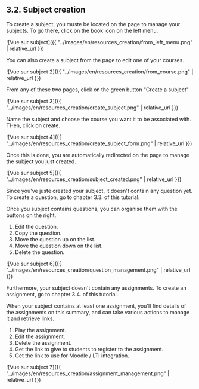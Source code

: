 ## 3.2. Subject creation

To create a subject, you muste be located on the page to manage your subjects. To go there, click on the book icon on the left menu.

![Vue sur subject]({{ "../images/en/resources_creation/from_left_menu.png" | relative_url }})

You can also create a subject from the page to edit one of your courses.

![Vue sur subject 2]({{ "../images/en/resources_creation/from_course.png" | relative_url }})

From any of these two pages, click on the green button "Create a subject"

![Vue sur subject 3]({{ "../images/en/resources_creation/create_subject.png" | relative_url }})

Name the subject and choose the course you want it to be associated with. THen, click on create.

![Vue sur subject 4]({{ "../images/en/resources_creation/create_subject_form.png" | relative_url }})

Once this is done, you are automatically redirected on the page to manage the subject you just created.

![Vue sur subject 5]({{ "../images/en/resources_creation/subject_created.png" | relative_url }})

Since you've juste created your subject, it doesn't contain any question yet. To create a question, go to chapter 3.3. of this tutorial.

Once you subject contains questions, you can organise them with the buttons on the right.
1. Edit the question.
2. Copy the question.
3. Move the question up on the list.
4. Move the question down on the list.
5. Delete the question.

![Vue sur subject 6]({{ "../images/en/resources_creation/question_management.png" | relative_url }})

Furthermore, your subject doesn't contain any assignments. To create an assignment, go to chapter 3.4. of this tutorial.

When your subject contains at least one assignment, you'll find details of the assignments on this summary, and can take various actions to manage it and retrieve links.
1. Play the assignment.
2. Edit the assignment.
3. Delete the assignment.
4. Get the link to give to students to register to the assignment.
5. Get the link to use for Moodle / LTI integration.

![Vue sur subject 7]({{ "../images/en/resources_creation/assignment_management.png" | relative_url }})